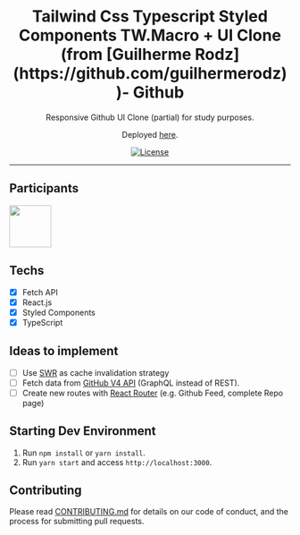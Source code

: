<h1 align="center">
 Tailwind Css Typescript Styled Components TW.Macro
 +
 UI Clone (from [Guilherme Rodz](https://github.com/guilhermerodz) )- Github
</h1>

<p align="center">Responsive Github UI Clone (partial) for study purposes.</p>
<p align="center">Deployed <a href="https://cra-tailwind-twmacro-styled-typescript-boilerplate-git-master.scalar.vercel.app/">here</a>.</p>

<p align="center">
  <a href="#" alt="Contributors"></a>
  <a href="https://opensource.org/licenses/MIT">
    <img src="https://img.shields.io/github/license/rocketseat/youtube-clone-github?color=%236633cc&logo=mit" alt="License">
  </a>
</p>

<hr>

## Participants

[<img src="https://avatars3.githubusercontent.com/u/10366880?s=460&v=4" width="75px;"/>](https://github.com/scalarerp)

## Techs

- [x] Fetch API
- [x] React.js
- [x] Styled Components
- [x] TypeScript

## Ideas to implement

- [ ] Use [SWR](https://swr.vercel.app/) as cache invalidation strategy
- [ ] Fetch data from [GitHub V4 API](https://docs.github.com/en/graphql) (GraphQL instead of REST).
- [ ] Create new routes with [React Router](https://reactrouter.com/web/guides/quick-start) (e.g. Github Feed, complete Repo page)

## Starting Dev Environment

1. Run `npm install` or `yarn install`.<br />
2. Run `yarn start` and access `http://localhost:3000`.<br />

## Contributing

Please read [CONTRIBUTING.md](CONTRIBUTING.md) for details on our code of conduct, and the process for submitting pull requests.
